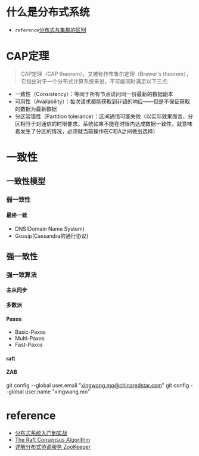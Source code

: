 # 什么是分布式系统
* `reference`[分布式与集群的区别](https://kb.cnblogs.com/page/503317/)

# CAP定理
> CAP定理（CAP theorem），又被称作布鲁尔定理（Brewer's theorem），它指出对于一个分布式计算系统来说，不可能同时满足以下三点:
* 一致性（Consistency）：等同于所有节点访问同一份最新的数据副本
* 可用性（Availability）：每次请求都能获取到非错的响应——但是不保证获取的数据为最新数据
* 分区容错性（Partition tolerance）：区间通信可能失败（以实际效果而言，分区相当于对通信的时限要求。系统如果不能在时限内达成数据一致性，就意味着发生了分区的情况，必须就当前操作在C和A之间做出选择）

# 一致性
## 一致性模型
### 弱一致性
#### 最终一致
* DNS(Domain Name System)
* Gossip(Cassandra的通行协议)
## 强一致性
### 强一致算法
#### 主从同步
#### 多数派
#### Paxos
* Basic-Paxos
* Multi-Paxos
* Fast-Paxos
#### raft
#### ZAB

git config --global user.email "xingwang.mo@chinaredstar.com"
git config --global user.name "xingwang.mo"

# reference
* [分布式系统入门到实战](https://www.youtube.com/watch?v=BhosKsE8up8)
* [The Raft Consensus Algorithm](https://raft.github.io/)
* [详解分布式协调服务 ZooKeeper](https://draveness.me/zookeeper-chubby)